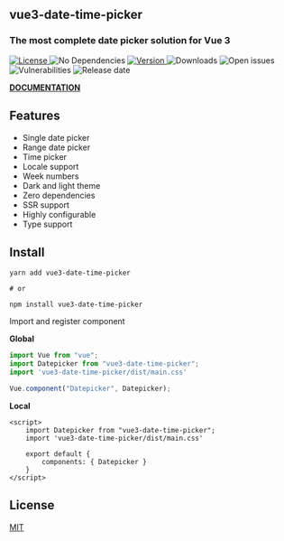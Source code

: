 ## vue3-date-time-picker


### The most complete date picker solution for Vue 3

<a href="https://github.com/roll-ui/roll-ui/blob/main/LICENSE">
    <img src="https://img.shields.io/apm/l/atomic-design-ui.svg" alt="License" />
</a>

<img src="https://img.shields.io/badge/dependencies-none-brightgreen.svg?style=flat" alt="No Dependencies" data-canonical-src="https://img.shields.io/badge/dependencies-none-brightgreen.svg?style=flat" style="max-width: 100%;">

<a href="https://www.npmjs.com/package/vue3-date-time-picker">
    <img src="https://img.shields.io/npm/v/vue3-date-time-picker.svg" alt="Version" />
</a>

<img src="https://img.shields.io/github/downloads/vuepic/vue3-date-time-picker/total" alt="Downloads" />
<img src="https://img.shields.io/github/issues-raw/vuepic/vue3-date-time-picker" alt="Open issues" />
<img src="https://img.shields.io/snyk/vulnerabilities/github/vuepic/vue3-date-time-picker" alt="Vulnerabilities" />
<img src="https://img.shields.io/github/release-date/vuepic/vue3-date-time-picker" alt="Release date" />

[**DOCUMENTATION**](https://vuepic.github.io/vue3-date-time-picker/)

## Features

- Single date picker
- Range date picker
- Time picker
- Locale support
- Week numbers
- Dark and light theme
- Zero dependencies
- SSR support
- Highly configurable
- Type support

## Install

```shell
yarn add vue3-date-time-picker

# or

npm install vue3-date-time-picker
```

Import and register component

**Global**

```js
import Vue from "vue";
import Datepicker from "vue3-date-time-picker";
import 'vue3-date-time-picker/dist/main.css'

Vue.component("Datepicker", Datepicker);
```

**Local**

```vue
<script>
    import Datepicker from "vue3-date-time-picker";
    import 'vue3-date-time-picker/dist/main.css'
    
    export default {
        components: { Datepicker }
    }
</script>
```

## License

[MIT](https://github.com/Vuepic/vue3-date-time-picker/blob/master/LICENSE)